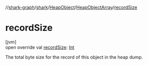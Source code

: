 //[shark-graph](../../../../index.md)/[shark](../../index.md)/[HeapObject](../index.md)/[HeapObjectArray](index.md)/[recordSize](record-size.md)

# recordSize

[jvm]\
open override val [recordSize](record-size.md): [Int](https://kotlinlang.org/api/latest/jvm/stdlib/kotlin/-int/index.html)

The total byte size for the record of this object in the heap dump.
